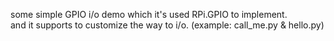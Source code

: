 some simple GPIO i/o demo which it's used RPi.GPIO to implement. <br>
and it supports to customize the way to i/o. (example: call_me.py & hello.py)
